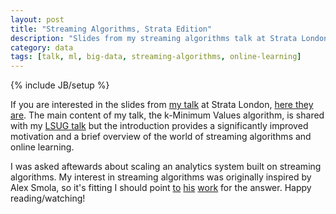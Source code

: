 ```yaml
---
layout: post
title: "Streaming Algorithms, Strata Edition"
description: "Slides from my streaming algorithms talk at Strata London"
category: data
tags: [talk, ml, big-data, streaming-algorithms, online-learning]
---
```

{% include JB/setup %}

If you are interested in the slides from [my talk](http://strataconf.com/strataeu/public/schedule/detail/25984) at Strata London, [here they are](/assets/downloads/strata-london-2012.pdf). The main content of my talk, the k-Minimum Values algorithm, is shared with my [LSUG talk]() but the introduction provides a significantly improved motivation and a brief overview of the world of streaming algorithms and online learning.

I was asked aftewards about scaling an analytics system built on streaming algorithms. My interest in streaming algorithms was originally inspired by Alex Smola, so it's fitting I should point [to](http://alex.smola.org/teaching/berkeley2012/streams.html) [his](http://www.auai.org/uai2012/papers/231.pdf) [work](http://www.youtube.com/watch?v=yEI57SK0P0U) for the answer. Happy reading/watching!
